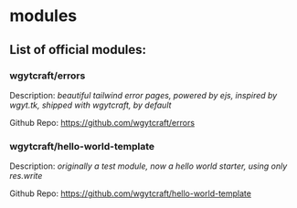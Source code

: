# modules
## List of official modules:
### wgytcraft/errors
Description: _beautiful tailwind error pages, powered by ejs, inspired by wgyt.tk, shipped with wgytcraft, by default_

Github Repo: https://github.com/wgytcraft/errors
### wgytcraft/hello-world-template
Description: _originally a test module, now a hello world starter, using only res.write_

Github Repo: https://github.com/wgytcraft/hello-world-template
